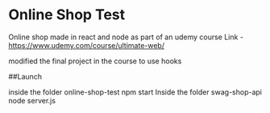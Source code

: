 # Online Shop Test
 Online shop made in react and node as part of an udemy course
 Link - https://www.udemy.com/course/ultimate-web/
 
 modified the final project in the course to use hooks
 
 ##Launch
 
 inside the folder online-shop-test
  npm start
 Inside the folder swag-shop-api
  node server.js

